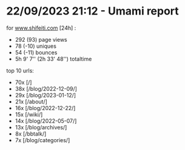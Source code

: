 # 22/09/2023 21:12 - Umami report
for www.shifeiti.com [24h] :

 - 292 (93) page views
 - 78 (-10) uniques
 - 54 (-11) bounces
 - 5h 9' 7'' (2h 33' 48'') totaltime


top 10 urls:
 - 70x [/]
 - 38x [/blog/2022-12-09/]
 - 29x [/blog/2023-01-12/]
 - 21x [/about/]
 - 16x [/blog/2022-12-22/]
 - 15x [/wiki/]
 - 14x [/blog/2022-05-07/]
 - 13x [/blog/archives/]
 - 8x [/bbtalk/]
 - 7x [/blog/categories/]


